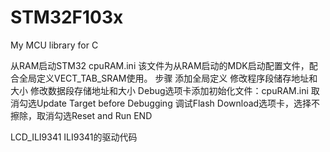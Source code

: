 # STM32F103x
My MCU library for C

从RAM启动STM32
cpuRAM.ini 该文件为从RAM启动的MDK启动配置文件，配合全局定义VECT_TAB_SRAM使用。
步骤 
  添加全局定义
  修改程序段储存地址和大小
  修改数据段存储地址和大小
  Debug选项卡添加初始化文件：cpuRAM.ini
  取消勾选Update Target before Debugging
  调试Flash Download选项卡，选择不擦除，取消勾选Reset and Run
END

LCD_ILI9341 ILI9341的驱动代码
